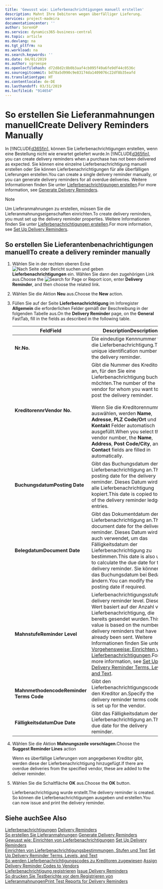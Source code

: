 ```yaml
---
title: 'Gewusst wie: Lieferbenachrichtigungen manuell erstellen'
description: Mahnt Ihre Debitoren wegen überfälliger Lieferung.
services: project-madeira
documentationcenter: ''
author: SorenGP
ms.service: dynamics365-business-central
ms.topic: article
ms.devlang: na
ms.tgt_pltfrm: na
ms.workload: na
ms.search.keywords: ''
ms.date: 04/01/2019
ms.author: sgroespe
ms.openlocfilehash: d72d8d2c8b0b3aaf4cb095f49a6fe9df44c0536c
ms.sourcegitcommit: bd78a5d990c9e83174da1409076c22df8b35eafd
ms.translationtype: HT
ms.contentlocale: de-DE
ms.lasthandoff: 03/31/2019
ms.locfileid: "914654"
---
```

# <a name="create-delivery-reminders-manually"></a><span data-ttu-id="94811-103">So erstellen Sie Lieferanmahnungen manuell</span><span class="sxs-lookup"><span data-stu-id="94811-103">Create Delivery Reminders Manually</span></span>
<span data-ttu-id="94811-104">In [!INCLUDE[d365fin](../../includes/d365fin_md.md)], können Sie Lieferbenachrichtigungen erstellen, wenn eine Bestellung nicht wie erwartet geliefert wurde.</span><span class="sxs-lookup"><span data-stu-id="94811-104">In [!INCLUDE[d365fin](../../includes/d365fin_md.md)], you can create delivery reminders when a purchase has not been delivered as expected.</span></span> <span data-ttu-id="94811-105">Sie können eine einzelne Lieferbenachrichtigung manuell erstellen oder Sie können Lieferbenachrichtigungen für alle überfälligen Lieferungen erstellen.</span><span class="sxs-lookup"><span data-stu-id="94811-105">You can create a single delivery reminder manually, or you can generate delivery reminders for all overdue deliveries.</span></span> <span data-ttu-id="94811-106">Weitere Informationen finden Sie unter [Lieferbenachrichtigungen erstellen](how-to-generate-delivery-reminders.md).</span><span class="sxs-lookup"><span data-stu-id="94811-106">For more information, see [Generate Delivery Reminders](how-to-generate-delivery-reminders.md).</span></span>

> [!NOTE]
> <span data-ttu-id="94811-107">Um Lieferanmahnungen zu erstellen, müssen Sie die Lieferanmahnungseigenschaften einrichten.</span><span class="sxs-lookup"><span data-stu-id="94811-107">To create delivery reminders, you must set up the delivery reminder properties.</span></span> <span data-ttu-id="94811-108">Weitere Informationen finden Sie unter [Lieferbenachrichtigungen erstellen](how-to-set-up-delivery-reminders.md).</span><span class="sxs-lookup"><span data-stu-id="94811-108">For more information, see [Set Up Delivery Reminders](how-to-set-up-delivery-reminders.md).</span></span>

## <a name="to-create-a-delivery-reminder-manually"></a><span data-ttu-id="94811-109">So erstellen Sie Lieferantenbenachrichtigungen manuell</span><span class="sxs-lookup"><span data-stu-id="94811-109">To create a delivery reminder manually</span></span>  

1.  <span data-ttu-id="94811-110">Wählen Sie in der rechten oberen Ecke ![Nach Seite oder Bericht suchen](../../media/ui-search/search_small.png "Symbol nach Seite oder Bericht suchen") und geben **Lieferbenachrichtigungen** ein. Wählen Sie dann den zugehörigen Link aus.</span><span class="sxs-lookup"><span data-stu-id="94811-110">Choose the ![Search for Page or Report](../../media/ui-search/search_small.png "Search for Page or Report icon") icon, enter **Delivery Reminder**, and then choose the related link.</span></span>  
2.  <span data-ttu-id="94811-111">Wählen Sie die Aktion **Neu** aus.</span><span class="sxs-lookup"><span data-stu-id="94811-111">Choose the **New** action.</span></span>  
3.  <span data-ttu-id="94811-112">Füllen Sie auf der Seite **Lieferbenachrichtigung** im Inforegister **Allgemein** die erforderlichen Felder gemäß der Beschreibung in der folgenden Tabelle aus.</span><span class="sxs-lookup"><span data-stu-id="94811-112">On the **Delivery Reminder** page, on the **General** FastTab, fill in the fields as described in the following table.</span></span>  

    |<span data-ttu-id="94811-113">Feld</span><span class="sxs-lookup"><span data-stu-id="94811-113">Field</span></span>|<span data-ttu-id="94811-114">Description</span><span class="sxs-lookup"><span data-stu-id="94811-114">Description</span></span>|  
    |---------------------------------|---------------------------------------|  
    |<span data-ttu-id="94811-115">**Nr.**</span><span class="sxs-lookup"><span data-stu-id="94811-115">**No.**</span></span>|<span data-ttu-id="94811-116">Die eindeutige Kennnummer für die Lieferbenachrichtigung.</span><span class="sxs-lookup"><span data-stu-id="94811-116">The unique identification number for the delivery reminder.</span></span>|  
    |<span data-ttu-id="94811-117">**Kreditorennr**</span><span class="sxs-lookup"><span data-stu-id="94811-117">**Vendor No.**</span></span>|<span data-ttu-id="94811-118">Gibt die Nummer des Kreditors an, für den Sie eine Lieferbenachrichtigung buchen möchten.</span><span class="sxs-lookup"><span data-stu-id="94811-118">The number of the vendor for whom you want to post the delivery reminder.</span></span><br /><br /> <span data-ttu-id="94811-119">Wenn Sie die Kreditorennummer auswählen, werden **Name**, **Adresse**, **PLZ Code/Ort** und **Kontakt** Felder automatisch ausgefüllt.</span><span class="sxs-lookup"><span data-stu-id="94811-119">When you select the vendor number, the **Name**, **Address**, **Post Code/City**, and **Contact** fields are filled in automatically.</span></span>|  
    |<span data-ttu-id="94811-120">**Buchungsdatum**</span><span class="sxs-lookup"><span data-stu-id="94811-120">**Posting Date**</span></span>|<span data-ttu-id="94811-121">Gibt das Buchungsdatum der Lieferbenachrichtigung an.</span><span class="sxs-lookup"><span data-stu-id="94811-121">The posting date for the delivery reminder.</span></span> <span data-ttu-id="94811-122">Dieses Datum wird in alle Lieferbenachrichtigung kopiert.</span><span class="sxs-lookup"><span data-stu-id="94811-122">This date is copied to all of the delivery reminder ledger entries.</span></span>|  
    |<span data-ttu-id="94811-123">**Belegdatum**</span><span class="sxs-lookup"><span data-stu-id="94811-123">**Document Date**</span></span>|<span data-ttu-id="94811-124">Gibt das Dokumentdatum der Lieferbenachrichtigung an.</span><span class="sxs-lookup"><span data-stu-id="94811-124">The document date for the delivery reminder.</span></span> <span data-ttu-id="94811-125">Dieses Datum wird auch verwendet, um das Fälligkeitsdatum der Lieferbenachrichtigung zu bestimmen.</span><span class="sxs-lookup"><span data-stu-id="94811-125">This date is also used to calculate the due date for the delivery reminder.</span></span> <span data-ttu-id="94811-126">Sie können das Buchungsdatum bei Bedarf ändern.</span><span class="sxs-lookup"><span data-stu-id="94811-126">You can modify the posting date if required.</span></span>|  
    |<span data-ttu-id="94811-127">**Mahnstufe**</span><span class="sxs-lookup"><span data-stu-id="94811-127">**Reminder Level**</span></span>|<span data-ttu-id="94811-128">Lieferbenachrichtigungsstufe.</span><span class="sxs-lookup"><span data-stu-id="94811-128">The delivery reminder level.</span></span> <span data-ttu-id="94811-129">Dieser Wert basiert auf der Anzahl von Lieferbenachrichtigung, die bereits gesendet wurden.</span><span class="sxs-lookup"><span data-stu-id="94811-129">This value is based on the number of delivery reminders that have already been sent.</span></span> <span data-ttu-id="94811-130">Weitere Informationen finden Sie unter [Vorgehensweise: Einrichten von Lieferbenachrichtigungen](how-to-set-up-delivery-reminder-terms-levels-and-text.md).</span><span class="sxs-lookup"><span data-stu-id="94811-130">For more information, see [Set Up Delivery Reminder Terms, Levels, and Text](how-to-set-up-delivery-reminder-terms-levels-and-text.md).</span></span>|  
    |<span data-ttu-id="94811-131">**Mahnmethodencode**</span><span class="sxs-lookup"><span data-stu-id="94811-131">**Reminder Terms Code**</span></span>|<span data-ttu-id="94811-132">Gibt den Lieferbenachrichtigungscode für den Kreditor an.</span><span class="sxs-lookup"><span data-stu-id="94811-132">Specify the delivery reminder terms code that is set up for the vendor.</span></span>|  
    |<span data-ttu-id="94811-133">**Fälligkeitsdatum**</span><span class="sxs-lookup"><span data-stu-id="94811-133">**Due Date**</span></span>|<span data-ttu-id="94811-134">Gibt das Fälligkeitsdatum der Lieferbenachrichtigung an.</span><span class="sxs-lookup"><span data-stu-id="94811-134">The due date for the delivery reminder.</span></span>|  

4.  <span data-ttu-id="94811-135">Wählen Sie die Aktion **Mahnungszeile vorschlagen**.</span><span class="sxs-lookup"><span data-stu-id="94811-135">Choose the **Suggest Reminder Lines** action</span></span>  

    <span data-ttu-id="94811-136">Wenn es überfällige Lieferungen vom angegebenen Kreditor gibt, werden diese der Lieferbenachrichtigung hinzugefügt.</span><span class="sxs-lookup"><span data-stu-id="94811-136">If there are overdue deliveries from the specified vendor, these are added to the deliver reminder.</span></span>  

5.  <span data-ttu-id="94811-137">Wählen Sie die Schaltfläche **OK** aus.</span><span class="sxs-lookup"><span data-stu-id="94811-137">Choose the **OK** button.</span></span>  

    <span data-ttu-id="94811-138">Lieferbenachrichtigung wurde erstellt.</span><span class="sxs-lookup"><span data-stu-id="94811-138">The delivery reminder is created.</span></span> <span data-ttu-id="94811-139">So können die Lieferbenachrichtigungen ausgeben und erstellen.</span><span class="sxs-lookup"><span data-stu-id="94811-139">You can now issue and print the delivery reminder.</span></span>  

## <a name="see-also"></a><span data-ttu-id="94811-140">Siehe auch</span><span class="sxs-lookup"><span data-stu-id="94811-140">See Also</span></span>  
 <span data-ttu-id="94811-141">[Lieferbenachrichtigungen](delivery-reminders.md) </span><span class="sxs-lookup"><span data-stu-id="94811-141">[Delivery Reminders](delivery-reminders.md) </span></span>  
 <span data-ttu-id="94811-142">[So erstellen Sie Lieferanmahnungen](how-to-generate-delivery-reminders.md) </span><span class="sxs-lookup"><span data-stu-id="94811-142">[Generate Delivery Reminders](how-to-generate-delivery-reminders.md) </span></span>  
 <span data-ttu-id="94811-143">[Gewusst wie: Einrichten von Lieferbenachrichtigungen](how-to-set-up-delivery-reminders.md) </span><span class="sxs-lookup"><span data-stu-id="94811-143">[Set Up Delivery Reminders](how-to-set-up-delivery-reminders.md) </span></span>  
 <span data-ttu-id="94811-144">[Einrichten von Lieferbenachrichtigungsbestimmungen, Stufen und Text](how-to-set-up-delivery-reminder-terms-levels-and-text.md) </span><span class="sxs-lookup"><span data-stu-id="94811-144">[Set Up Delivery Reminder Terms, Levels, and Text](how-to-set-up-delivery-reminder-terms-levels-and-text.md) </span></span>  
 <span data-ttu-id="94811-145">[So werden Lieferbenachrichtigungscodes zu Kreditoren zugewiesen](how-to-assign-delivery-reminder-codes-to-vendors.md) </span><span class="sxs-lookup"><span data-stu-id="94811-145">[Assign Delivery Reminder Codes to Vendors](how-to-assign-delivery-reminder-codes-to-vendors.md) </span></span>  
 <span data-ttu-id="94811-146">[Lieferbenachrichtigung registrieren](how-to-issue-delivery-reminders.md) </span><span class="sxs-lookup"><span data-stu-id="94811-146">[Issue Delivery Reminders](how-to-issue-delivery-reminders.md) </span></span>  
 [<span data-ttu-id="94811-147">So drucken Sie Testberichte vor dem Registrieren von Lieferanmahnungen</span><span class="sxs-lookup"><span data-stu-id="94811-147">Print Test Reports for Delivery Reminders</span></span>](how-to-print-test-reports-for-delivery-reminders.md)
